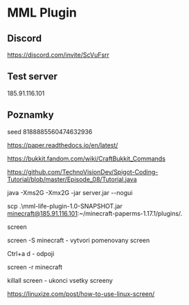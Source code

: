 # MML Plugin

## Discord 

https://discord.com/invite/ScVuFsrr

## Test server 

185.91.116.101

## Poznamky

seed 8188885560474632936

https://paper.readthedocs.io/en/latest/

https://bukkit.fandom.com/wiki/CraftBukkit_Commands

https://github.com/TechnoVisionDev/Spigot-Coding-Tutorial/blob/master/Episode_08/Tutorial.java

java -Xms2G -Xmx2G -jar server.jar --nogui

scp .\mml-life-plugin-1.0-SNAPSHOT.jar minecraft@185.91.116.101:~/minecraft-paperms-1.17.1/plugins/.



screen

screen -S minecraft - vytvori pomenovany screen

Ctrl+a d - odpoji

screen -r minecraft

killall screen - ukonci vsetky screeny

https://linuxize.com/post/how-to-use-linux-screen/
